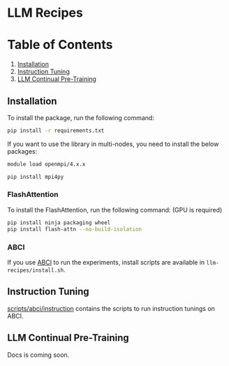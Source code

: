 # LLM Recipes

# Table of Contents

1. [Installation](#installation)
2. [Instruction Tuning](#instruction-tuning)
3. [LLM Continual Pre-Training](#llm-continual-pre-training)

## Installation

To install the package, run the following command:

```bash
pip install -r requirements.txt
```

If you want to use the library in multi-nodes, you need to install the below packages:

```bash
module load openmpi/4.x.x

pip install mpi4py
```

### FlashAttention

To install the FlashAttention, run the following command: (GPU is required)

```bash
pip install ninja packaging wheel
pip install flash-attn --no-build-isolation
```

### ABCI

If you use [ABCI](https://abci.ai/) to run the experiments, install scripts are available in `llm-recipes/install.sh`.

## Instruction Tuning

[scripts/abci/instruction](scripts/abci/instruction) contains the scripts to run instruction tunings on ABCI.

## LLM Continual Pre-Training

Docs is coming soon.
